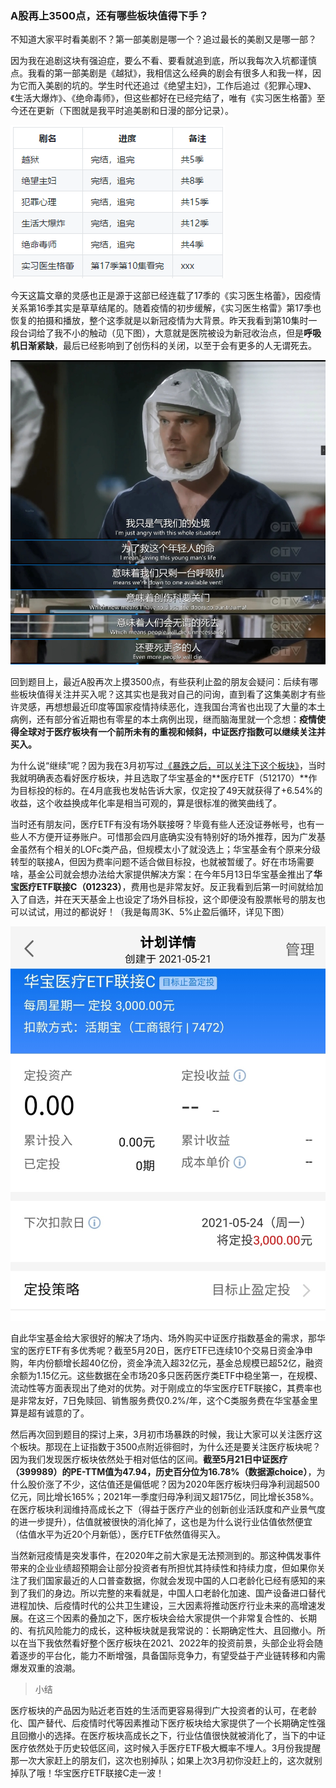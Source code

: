 ### A股再上3500点，还有哪些板块值得下手？

不知道大家平时看美剧不？第一部美剧是哪一个？追过最长的美剧又是哪一部？

因为我在追剧这块有强迫症，要么不看、要看就追到底，所以我每次入坑都谨慎点。我看的第一部美剧是《越狱》，我相信这么经典的剧会有很多人和我一样，因为它而入美剧的坑的。学生时代还追过《绝望主妇》，工作后追过《犯罪心理》、《生活大爆炸》、《绝命毒师》，但这些都好在已经完结了，唯有《实习医生格蕾》至今还在更新（下图就是我平时追美剧和日漫的部分记录）。

![追剧记录](../img/hbyl-lj-1.png)

今天这篇文章的灵感也正是源于这部已经连载了17季的《实习医生格蕾》，因疫情关系第16季其实是草草结尾的。随着疫情的初步缓解，《实习医生格雷》第17季也恢复的拍摄和播放，整个这季就是以新冠疫情为大背景。昨天我看到第10集时一段台词给了我不小的触动（见下图），大意就是医院被设为新冠收治点，但是**呼吸机日渐紧缺**，最后已经影响到了创伤科的关闭，以至于会有更多的人无谓死去。

![台词](../img/hbyl-lj-2.jpg)

回到题目上，最近A股再次上摸3500点，有些获利止盈的朋友会疑问：后续有哪些板块值得关注并买入呢？这其实也是我对自己的问询，直到看了这集美剧才有些许灵感，再想想最近印度等国家疫情持续恶化，连我国台湾省也出现了大量的本土病例，还有部分省近期也有零星的本土病例出现，继而脑海里就一个念想：**疫情使得全球对于医疗板块有一个前所未有的重视和倾斜，中证医疗指数可以继续关注并买入。**

为什么说“继续”呢？因为我在3月初写过[《暴跌之后，可以关注下这个板块》](financing/hbyl-info)，当时我就明确表态看好医疗板块，并且选取了华宝基金的**医疗ETF（512170）**作为目标投的标的。在4月底我也发帖告诉大家，仅定投了49天就获得了+6.54%的收益，这个收益换成年化率是相当可观的，算是很标准的微笑曲线了。

当时还有朋友问，医疗ETF有没有场外联接呀？毕竟有些人还没证券帐号，也有一些人不方便开证券账户。可惜那会四月底确实没有特别好的场外推荐，因为广发基金虽然有个相关的LOFc类产品，但规模太小了就没选上；华宝基金有个原来分级转型的联接A，但因为费率问题不适合做目标投，也就被暂缓了。好在市场需要啥，基金公司就会想办法给大家提供解决方案：在今年5月13日华宝基金推出了**华宝医疗ETF联接C（012323）**，费用也是非常友好。反正我看到后第一时间就给加入了自选，并在天天基金上也设定了场外目标投，这个即便没有股票帐号的朋友也可以试试，用过的都说好！（我是每周3K、5%止盈后循环，详见下图）

![目标投](../img/hbyl-lj-3.jpg)

自此华宝基金给大家很好的解决了场内、场外购买中证医疗指数基金的需求，那华宝的医疗ETF有多优秀呢？截至5月20日，医疗ETF已连续10个交易日资金净申购，年内份额增长超40亿份，资金净流入超32亿元，基金总规模已超52亿，融资余额为1.15亿元。这些数据在全市场20多只医药医疗类ETF中稳坐第一，在规模、流动性等方面表现出了绝对的优势。对于刚成立的华宝医疗ETF联接C，其费率也是非常友好，7日免赎回、销售服务费仅0.2%/年，这个C类服务费在华宝基金里算是超有诚意的了。

然后再次回到题目的探讨上来，3月初市场暴跌的时候，我让大家可以关注医疗这个板块。那现在上证指数于3500点附近徘徊时，为什么还是要关注医疗板块呢？因为我们发现医疗板块依然处于相对低估的区间。**截至5月21日中证医疗（399989）的PE-TTM值为47.94，历史百分位为16.78%（数据源choice）**，为什么股价涨了不少，这估值还是偏低呢？因为2020年医疗板块归母净利润超500亿元，同比增长165%；2021年一季度归母净利润又超175亿，同比增长358%。在医疗板块利润维持高成长之下（得益于医疗产业的创新创业活跃度和产业景气度的进一步提升），估值就被很快的消化掉了，这也是为什么说行业估值依然便宜（估值水平为近20个月新低），医疗ETF依然值得买入。

当然新冠疫情是突发事件，在2020年之前大家是无法预测到的。那这种偶发事件带来的企业业绩超预期会让部分投资者有所担忧其持续性和持续力度，但如果你关注了我们国家最近的人口普查数据，你就会发现中国的人口老龄化已经有感知的来到了我们的身边。所以完整的来看就是，中国人口老龄化加速、国产设备进口替代进程加快、后疫情时代的公共卫生建设，三大因素将推动医疗行业未来的高增速发展。在这三个因素的叠加之下，医疗板块会给大家提供一个非常复合性的、长期的、有抗风险能力的成长，这种板块就是我常说的：长期确定性大、且回撤小。所以在当下我依然看好整个医疗板块在2021、2022年的投资前景，头部企业将会随着逐步的平台化，能力不断增强，具备国际竞争力，有望受益于产业链转移和内需爆发双重的浪潮。

> 小结

医疗板块的产品因为贴近老百姓的生活而更容易得到广大投资者的认可，在老龄化、国产替代、后疫情时代等因素推动下医疗板块给大家提供了一个长期确定性强且回撤小的选择。在医疗板块高成长之下，行业估值很快就被消化了，当下的中证医疗依然处于历史较低区间，这时候入手医疗ETF极大概率不埋人。3月份我提醒那一次大家赶上的朋友们，这次也别掉队；如果上次3月初你没赶上的，这次就别掉队了哦！华宝医疗ETF联接C走一波！
